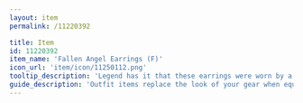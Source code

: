```yaml
---
layout: item
permalink: /11220392

title: Item
id: 11220392
item_name: 'Fallen Angel Earrings (F)'
icon_url: 'item/icon/11250112.png'
tooltip_description: 'Legend has it that these earrings were worn by a fallen angel.'
guide_description: 'Outfit items replace the look of your gear when equipped.'
---
```

